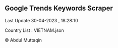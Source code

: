 

## Google Trends Keywords Scraper 
 
Last Update 30-04-2023 , 18:28:10

Country List :
VIETNAM.json



© Abdul Muttaqin 
